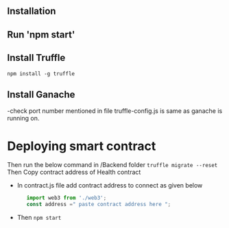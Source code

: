 ## Installation

## Run 'npm start'

## Install Truffle
```npm install -g truffle```
## Install Ganache

-check port number mentioned in file truffle-config.js is same as ganache is running on.

# Deploying smart contract



Then run the below command in /Backend folder
```truffle migrate --reset```
Then Copy contract address of Health contract



- In contract.js file add contract address to connect as given below
  ```javascript
     import web3 from './web3';
     const address =" paste contract address here ";
  ```
  
- Then
  ```npm start```
